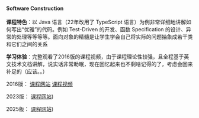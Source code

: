 #### Software Construction
**课程特色**：以 Java 语言（22年改用了 TypeScript 语言）为例非常详细地讲解如何写出“优雅”的代码。例如 Test-Driven 的开发、函数 Specification 的设计、异常的处理等等等等。面向对象的精髓是让学生学会自己将实际的问题抽象成若干类和它们之间的关系

**学习体验**：完整观看了2016版的课程视频，由于课程理论性较强，且全程基于英文技术文档讲解，说实话非常助眠，现在回忆起来也不剩啥记得的了，考虑会回来补足的（应该。。）

2016版：
[课程网站](https://ocw.mit.edu/courses/6-005-software-construction-spring-2016/pages/readings/)
[课程视频](https://www.bilibili.com/video/BV1Tp4y197XX/?spm_id_from=333.999.0.0&vd_source=5ddade9eefcdf707199779be0224af48)

2023版：
[课程网站](https://web.mit.edu/6.031/www/sp23/))

2025版：
[课程网站](https://web.mit.edu/6.102/www/sp25/))
